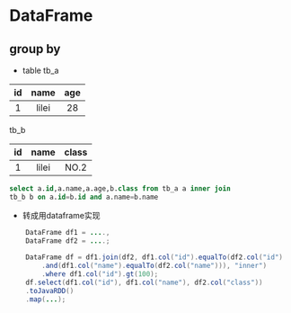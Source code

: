# DataFrame
## group by
* table
tb_a

| id | name | age |
|:----:|:--:|:--:|
|1 |lilei|28|

tb_b

|id|name|class|
|:--:|:--:|:--:|
|1|lilei|NO.2|

```sql
select a.id,a.name,a.age,b.class from tb_a a inner join
tb_b b on a.id=b.id and a.name=b.name
```

* 转成用dataframe实现

```java
	DataFrame df1 = ....,
	DataFrame df2 = ....;
	
	DataFrame df = df1.join(df2, df1.col("id").equalTo(df2.col("id")
		.and(df1.col("name").equalTo(df2.col("name"))), "inner")
		.where df1.col("id").gt(100);
	df.select(df1.col("id"), df1.col("name"), df2.col("class"))
	.toJavaRDD()
	.map(...);
```